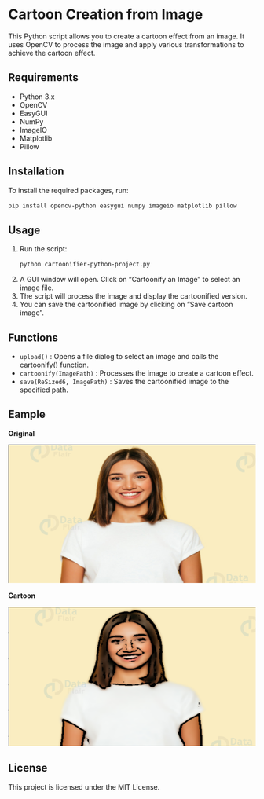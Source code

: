 # Cartoon Creation from Image
This Python script allows you to create a cartoon effect from an image. It uses OpenCV to process the image and apply various transformations to achieve the cartoon effect.

## Requirements
- Python 3.x
- OpenCV
- EasyGUI
- NumPy
- ImageIO
- Matplotlib
- Pillow

## Installation
To install the required packages, run:
```bash
pip install opencv-python easygui numpy imageio matplotlib pillow
```

## Usage
  1. Run the script:
     ```bash
     python cartoonifier-python-project.py
     ```
  2. A GUI window will open. Click on “Cartoonify an Image” to select an image file.
  3. The script will process the image and display the cartoonified version.
  4. You can save the cartoonified image by clicking on “Save cartoon image”.

## Functions
 - ```upload()``` : Opens a file dialog to select an image and calls the cartoonify() function.
 - ```cartoonify(ImagePath)``` : Processes the image to create a cartoon effect.
 - ```save(ReSized6, ImagePath)``` : Saves the cartoonified image to the specified path.

## Eample
**Original**

![Eample img](image/im1.png)

**Cartoon**

![Eample img](image/im2.png)

## License
This project is licensed under the MIT License.
